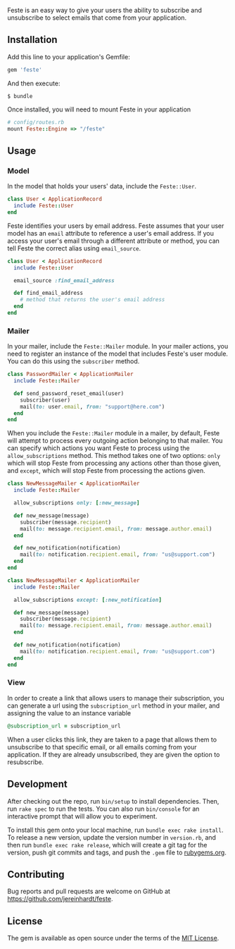 Feste is an easy way to give your users the ability to subscribe and unsubscribe to select emails that come from your application.

## Installation

Add this line to your application's Gemfile:

```ruby
gem 'feste'
```

And then execute:

    $ bundle

Once installed, you will need to mount Feste in your application

```ruby
# config/routes.rb
mount Feste::Engine => "/feste"
```

## Usage

### Model

In the model that holds your users' data, include the `Feste::User`.

```ruby
class User < ApplicationRecord
  include Feste::User
end
```

Feste identifies your users by email address.  Feste assumes that your user model has an `email` attribute to reference a user's email address.  If you access your user's email through a different attribute or method, you can tell Feste the correct alias using `email_source`.

```ruby
class User < ApplicationRecord
  include Feste::User

  email_source :find_email_address

  def find_email_address
    # method that returns the user's email address
  end
end
```

### Mailer

In your mailer, include the `Feste::Mailer` module.  In your mailer actions, you need to register an instance of the model that includes Feste's user module.  You can do this using the `subscriber` method.

```ruby
class PasswordMailer < ApplicationMailer
  include Feste::Mailer

  def send_password_reset_email(user)
    subscriber(user)
    mail(to: user.email, from: "support@here.com")
  end
end
```

When you include the `Feste::Mailer` module in a mailer, by default, Feste will attempt to process every outgoing action belonging to that mailer.  You can specify which actions you want Feste to process using the `allow_subscriptions` method.  This method takes one of two options: `only` which will stop Feste from processing any actions other than those given, and `except`, which will stop Feste from processing the actions given.

```ruby
class NewMessageMailer < ApplicationMailer
  include Feste::Mailer

  allow_subscriptions only: [:new_message]

  def new_message(message)
    subscriber(message.recipient)
    mail(to: message.recipient.email, from: message.author.email)
  end

  def new_notification(notification)
    mail(to: notification.recipient.email, from: "us@support.com")
  end
end
```
```ruby
class NewMessageMailer < ApplicationMailer
  include Feste::Mailer

  allow_subscriptions except: [:new_notification]

  def new_message(message)
    subscriber(message.recipient)
    mail(to: message.recipient.email, from: message.author.email)
  end

  def new_notification(notification)
    mail(to: notification.recipient.email, from: "us@support.com")
  end
end
```

### View

In order to create a link that allows users to manage their subscription, you can generate a url using the `subscription_url` method in your mailer, and assigning the value to an instance variable

```ruby
@subscription_url = subscription_url
```

When a user clicks this link, they are taken to a page that allows them to unsubscribe to that specific email, or all emails coming from your application.  If they are already unsubscribed, they are given the option to resubscribe.

## Development

After checking out the repo, run `bin/setup` to install dependencies. Then, run `rake spec` to run the tests. You can also run `bin/console` for an interactive prompt that will allow you to experiment.

To install this gem onto your local machine, run `bundle exec rake install`. To release a new version, update the version number in `version.rb`, and then run `bundle exec rake release`, which will create a git tag for the version, push git commits and tags, and push the `.gem` file to [rubygems.org](https://rubygems.org).

## Contributing

Bug reports and pull requests are welcome on GitHub at https://github.com/jereinhardt/feste.


## License

The gem is available as open source under the terms of the [MIT License](http://opensource.org/licenses/MIT).

